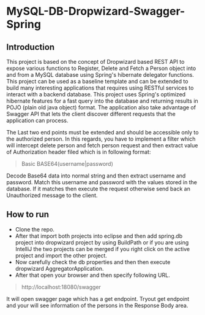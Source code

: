 # MySQL-DB-Dropwizard-Swagger-Spring

## Introduction
This project is based on the concept of Dropwizard based REST API to expose various functions to Register, Delete and Fetch a Person object into and from a MySQL database using Spring's hibernate delegator functions. This project can be used as a baseline template and can be extended to build many interesting applications that requires using RESTful services to interact with a backend database. This project uses Spring's optimized hibernate features for a fast query into the database and returning results in POJO (plain old java object) format. The application also take advantage of Swagger API that lets the client discover different requests that the application can process.

The Last two end points must be extended and should be accessible only to the authorized person. In this regards, you have to implement a filter which will intercept delete person and fetch person request and then extract value of Authorization header filed which is in following format:

> Basic BASE64(username|password)

Decode Base64 data into normal string and then extract username and password. Match this username and password with the values stored in the database. If it matches then execute the request otherwise send back an Unauthorized message to the client. 

## How to run

* Clone the repo. 
* After that import both projects into eclipse and then add spring.db project into dropwizard project by using BuildPath or if you are using IntelliJ the two projects can be merged if you right click on the active project and import the other project.
* Now carefully check the db properties and then then execute dropwizard AggregatorApplication. 
* After that open your browser and then specify following URL. 

> http://localhost:18080/swagger

It will open swagger page which has a get endpoint. Tryout get endpoint and your will see information of the persons in the Response Body area.
